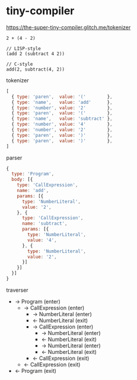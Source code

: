 # tiny-compiler

https://the-super-tiny-compiler.glitch.me/tokenizer

```
2 + (4 - 2)

// LISP-style
(add 2 (subtract 4 2))

// C-style
add(2, subtract(4, 2))
```

tokenizer
```js
[
  { type: 'paren',  value: '('        },
  { type: 'name',   value: 'add'      },
  { type: 'number', value: '2'        },
  { type: 'paren',  value: '('        },
  { type: 'name',   value: 'subtract' },
  { type: 'number', value: '4'        },
  { type: 'number', value: '2'        },
  { type: 'paren',  value: ')'        },
  { type: 'paren',  value: ')'        },
]
```

parser
```js
{
  type: 'Program',
  body: [{
    type: 'CallExpression',
    name: 'add',
    params: [{
      type: 'NumberLiteral',
      value: '2',
    }, {
      type: 'CallExpression',
      name: 'subtract',
      params: [{
        type: 'NumberLiteral',
        value: '4',
      }, {
        type: 'NumberLiteral',
        value: '2',
      }]
    }]
  }]
}
```

traverser

 - → Program (enter)
   - → CallExpression (enter)
     - → NumberLiteral (enter)
     - ← NumberLiteral (exit)
     - → CallExpression (enter)
       - → NumberLiteral (enter)
       - ← NumberLiteral (exit)
       - → NumberLiteral (enter)
       - ← NumberLiteral (exit)
     - ← CallExpression (exit)
   - ← CallExpression (exit)
 - ← Program (exit)